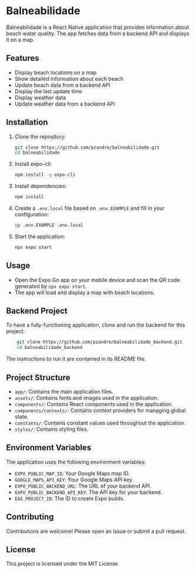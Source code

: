 # Balneabilidade

Balneabilidade is a React Native application that provides information about beach water quality. The app fetches data from a backend API and displays it on a map.

## Features

- Display beach locations on a map
- Show detailed information about each beach
- Update beach data from a backend API
- Display the last update time
- Display weather data
- Update weather data from a backend API

## Installation

1. Clone the repository:

    ```sh
    git clone https://github.com/pzandre/balneabilidade.git
    cd balneabilidade
    ```

2. Install expo-cli:

    ```sh
    npm install -g expo-cli
    ```

3. Install dependencies:

    ```sh
    npm install
    ```

4. Create a `.env.local` file based on `.env.EXAMPLE` and fill in your configuration:

    ```sh
    cp .env.EXAMPLE .env.local
    ```

5. Start the application:

    ```sh
    npx expo start
    ```

## Usage

- Open the Expo Go app on your mobile device and scan the QR code generated by `npx expo start`.
- The app will load and display a map with beach locations.

## Backend Project

To have a fully-functioning application, clone and run the backend for this project:

```sh
    git clone https://github.com/pzandre/balneabilidade_backend.git
    cd balneabilidade_backend
```

The instructions to run it are contained in its README file.

## Project Structure

- `app/`: Contains the main application files.
- `assets/`: Contains fonts and images used in the application.
- `components/`: Contains React components used in the application.
- `components/contexts/`: Contains context providers for managing global state.
- `constants/`: Contains constant values used throughout the application.
- `styles/`: Contains styling files.

## Environment Variables

The application uses the following environment variables:

- `EXPO_PUBLIC_MAP_ID`: Your Google Maps map ID.
- `GOOGLE_MAPS_API_KEY`: Your Google Maps API key.
- `EXPO_PUBLIC_BACKEND_URL`: The URL of your backend API.
- `EXPO_PUBLIC_BACKEND_API_KEY`: The API key for your backend.
- `EAS_PROJECT_ID`: The ID to create Expo builds.

## Contributing

Contributions are welcome! Please open an issue or submit a pull request.

## License

This project is licensed under the MIT License.
